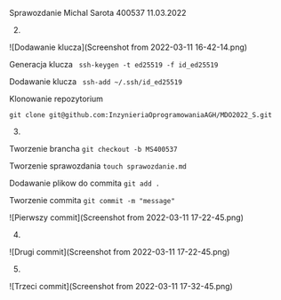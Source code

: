 Sprawozdanie Michal Sarota 400537 11.03.2022


2.
![Dodawanie klucza](Screenshot from 2022-03-11 16-42-14.png)

Generacja klucza
`` ssh-keygen -t ed25519 -f id_ed25519``

Dodawanie klucza
`` ssh-add ~/.ssh/id_ed25519``

Klonowanie repozytorium

``git clone git@github.com:InzynieriaOprogramowaniaAGH/MDO2022_S.git ``

3.
Tworzenie brancha
``git checkout -b MS400537``

Tworzenie sprawozdania
``touch sprawozdanie.md``

Dodawanie plikow do commita
``git add .``

Tworzenie commita
``git commit -m "message"``


![Pierwszy commit](Screenshot from 2022-03-11 17-22-45.png)

4. 

![Drugi commit](Screenshot from 2022-03-11 17-22-45.png)

5.

![Trzeci commit](Screenshot from 2022-03-11 17-32-45.png)
